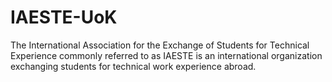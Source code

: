 # IAESTE-UoK
The International Association for the Exchange of Students for Technical Experience commonly referred to as IAESTE is an international organization exchanging students for technical work experience abroad.
